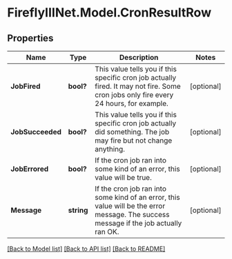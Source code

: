 # FireflyIIINet.Model.CronResultRow

## Properties

Name | Type | Description | Notes
------------ | ------------- | ------------- | -------------
**JobFired** | **bool?** | This value tells you if this specific cron job actually fired. It may not fire. Some cron jobs only fire every 24 hours, for example.  | [optional] 
**JobSucceeded** | **bool?** | This value tells you if this specific cron job actually did something. The job may fire but not change anything.  | [optional] 
**JobErrored** | **bool?** | If the cron job ran into some kind of an error, this value will be true. | [optional] 
**Message** | **string** | If the cron job ran into some kind of an error, this value will be the error message. The success message if the job actually ran OK.  | [optional] 

[[Back to Model list]](../README.md#documentation-for-models) [[Back to API list]](../README.md#documentation-for-api-endpoints) [[Back to README]](../README.md)


